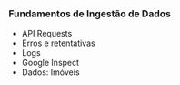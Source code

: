 ### Fundamentos de Ingestão de Dados

 * API Requests
 * Erros e retentativas
 * Logs
 * Google Inspect
 * Dados: Imóveis
